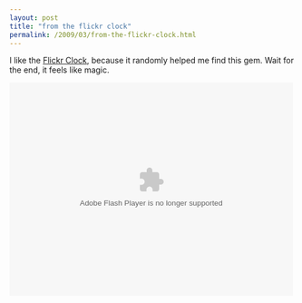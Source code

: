 ```yaml
---
layout: post
title: "from the flickr clock"
permalink: /2009/03/from-the-flickr-clock.html
---
```


<p>I like the <a href="http://www.flickr.com/explore/clock/">Flickr Clock</a>, because it randomly helped me find this gem.  Wait for the end, it feels like magic.</p>

<p><object type="application/x-shockwave-flash" width="500" height="376" data="http://www.flickr.com/apps/video/stewart.swf?v=68975" classid="clsid:D27CDB6E-AE6D-11cf-96B8-444553540000"> <param name="flashvars" value="intl_lang=en-us&amp;photo_secret=66717fcdee&amp;photo_id=2403278055&amp;show_info_box=true"></param> <param name="movie" value="http://www.flickr.com/apps/video/stewart.swf?v=68975"></param> <param name="bgcolor" value="#000000"></param> <param name="allowFullScreen" value="true"></param><embed type="application/x-shockwave-flash" src="http://www.flickr.com/apps/video/stewart.swf?v=68975" bgcolor="#000000" allowfullscreen="true" flashvars="intl_lang=en-us&amp;photo_secret=66717fcdee&amp;photo_id=2403278055&amp;flickr_show_info_box=true" height="376" width="500"></embed></object></p>



